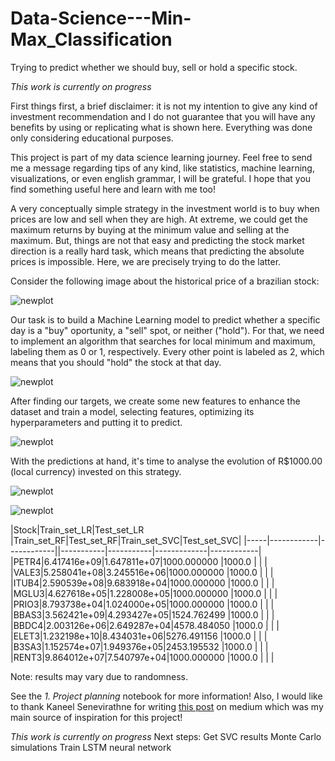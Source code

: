 # Data-Science---Min-Max_Classification
Trying to predict whether we should buy, sell or hold a specific stock.

*This work is currently on progress*

First things first, a brief disclaimer: it is not my intention to give any kind of investment recommendation and I do not guarantee that you will have any benefits by using or replicating what is shown here. Everything was done only considering educational purposes.

This project is part of my data science learning journey. Feel free to send me a message regarding tips of any kind, like statistics, machine learning, visualizations, or even english grammar, I will be grateful. I hope that you find something useful here and learn with me too!

A very conceptually simple strategy in the investment world is to buy when prices are low and sell when they are high. At extreme, we could get the maximum returns by buying at the minimum value and selling at the maximum. But, things are not that easy and predicting the stock market direction is a really hard task, which means that predicting the absolute prices is impossible. Here, we are precisely trying to do the latter.

Consider the following image about the historical price of a brazilian stock:

![newplot](https://user-images.githubusercontent.com/76738265/197007110-2725f834-ba14-4f3d-aa5e-55c23e5c3ec4.png)

Our task is to build a Machine Learning model to predict whether a specific day is a "buy" oportunity, a "sell" spot, or neither ("hold"). For that, we need to implement an algorithm that searches for local minimum and maximum, labeling them as 0 or 1, respectively. Every other point is labeled as 2, which means that you should "hold" the stock at that day.

![newplot](https://user-images.githubusercontent.com/76738265/197007316-13ea0053-4319-4656-88f3-45959f4e93a5.png)

After finding our targets, we create some new features to enhance the dataset and train a model, selecting features, optimizing its hyperparameters and putting it to predict.  

![newplot](https://user-images.githubusercontent.com/76738265/197007540-68c4e69f-f90c-432c-bcb6-7950cbb1ccd3.png)

With the predictions at hand, it's time to analyse the evolution of R$1000.00 (local currency) invested on this strategy.

![newplot](https://user-images.githubusercontent.com/76738265/197359583-656394e8-4954-4670-9dac-2c6db60c30ef.png)

![newplot](https://user-images.githubusercontent.com/76738265/197359588-1ed4c6ac-dd81-4f7b-b3d7-7bb2c3395d92.png)


|Stock|Train_set_LR|Test_set_LR |Train_set_RF|Test_set_RF|Train_set_SVC|Test_set_SVC|
|-----|------------|------------||-----------|-----------|-------------|------------|
|PETR4|6.417416e+09|1.647811e+07|1000.000000 |1000.0     |             |            |
|VALE3|5.258041e+08|3.245516e+06|1000.000000 |1000.0     |             |            |
|ITUB4|2.590539e+08|9.683918e+04|1000.000000 |1000.0     |             |            |
|MGLU3|4.627618e+05|1.228008e+05|1000.000000 |1000.0     |             |            |
|PRIO3|8.793738e+04|1.024000e+05|1000.000000 |1000.0     |             |            |
|BBAS3|3.562421e+09|4.293427e+05|1524.762499 |1000.0     |             |            |
|BBDC4|2.003126e+06|2.649287e+04|4578.484050 |1000.0     |             |            |
|ELET3|1.232198e+10|8.434031e+06|5276.491156 |1000.0     |             |            |
|B3SA3|1.152574e+07|1.949376e+05|2453.195532 |1000.0     |             |            |
|RENT3|9.864012e+07|7.540797e+04|1000.000000 |1000.0     |             |            |

Note: results may vary due to randomness.

See the *1. Project planning* notebook for more information!
Also, I would like to thank Kaneel Senevirathne for writing [this post] on medium which was my main source of inspiration for this project!

*This work is currently on progress*
Next steps:
Get SVC results
Monte Carlo simulations
Train LSTM neural network

[this post]:https://medium.com/analytics-vidhya/how-im-using-machine-learning-to-trade-in-the-stock-market-3ba981a2ffc2
